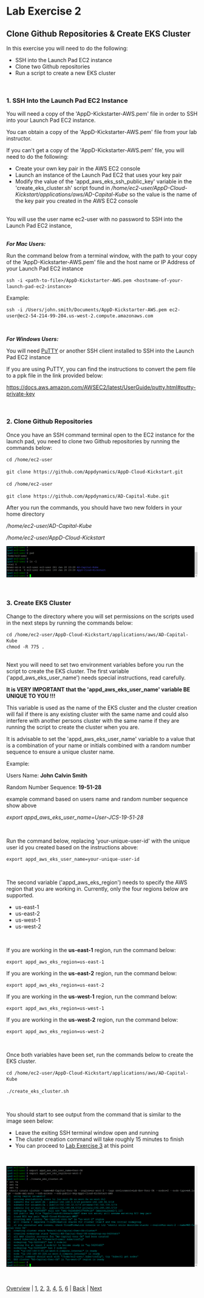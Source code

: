 # Lab Exercise 2
## Clone Github Repositories & Create EKS Cluster

In this exercise you will need to do the following:

- SSH into the Launch Pad EC2 instance
- Clone two Github repositories
- Run a script to create a new EKS cluster

<br>

### **1.** SSH Into the Launch Pad EC2 Instance
You will need a copy of the 'AppD-Kickstarter-AWS.pem' file in order to SSH into your Launch Pad EC2 instance.  

You can obtain a copy of the 'AppD-Kickstarter-AWS.pem' file from your lab instructor.

If you can't get a copy of the 'AppD-Kickstarter-AWS.pem' file, you will need to do the following:

- Create your own key pair in the AWS EC2 console
- Launch an instance of the Launch Pad EC2 that uses your key pair
- Modify the value of the 'appd_aws_eks_ssh_public_key' variable in the 'create_eks_cluster.sh' script found in */home/ec2-user/AppD-Cloud-Kickstart/applications/aws/AD-Capital-Kube* so the value is the name of the key pair you created in the AWS EC2 console

<br>
You will use the user name ec2-user with no password to SSH into the Launch Pad EC2 instance,
<br><br>


***For Mac Users:***

Run the command below from a terminal window, with the path to your copy of the 'AppD-Kickstarter-AWS.pem' file and the host name or IP Address of your Launch Pad EC2 instance
```
ssh -i <path-to-file>/AppD-Kickstarter-AWS.pem <hostname-of-your-launch-pad-ec2-instance>
```

Example: 
```
ssh -i /Users/john.smith/Documents/AppD-Kickstarter-AWS.pem ec2-user@ec2-54-214-99-204.us-west-2.compute.amazonaws.com
```

<br>

***For Windows Users:***

You will need [PuTTY](https://www.putty.org/) or another SSH client installed to SSH into the Launch Pad EC2 instance
<br>

If you are using PuTTY, you can find the instructions to convert the pem file to a ppk file in the link provided below:

https://docs.aws.amazon.com/AWSEC2/latest/UserGuide/putty.html#putty-private-key



<br>

### **2.** Clone Github Repositories

Once you have an SSH command terminal open to the EC2 instance for the launch pad, you need to clone two Github repositories by running the commands below:

```
cd /home/ec2-user

git clone https://github.com/Appdynamics/AppD-Cloud-Kickstart.git

cd /home/ec2-user

git clone https://github.com/Appdynamics/AD-Capital-Kube.git
```

After you run the commands, you should have two new folders in your home directory

*/home/ec2-user/AD-Capital-Kube*

*/home/ec2-user/AppD-Cloud-Kickstart*

![Git Repos Pulled](./images/2.png)

<br>

### **3.** Create EKS Cluster

Change to the directory where you will set permissions on the scripts used in the next steps by running the commands below:

```
cd /home/ec2-user/AppD-Cloud-Kickstart/applications/aws/AD-Capital-Kube
chmod -R 775 .
```
<br>
Next you will need to set two environment variables before you run the script to create the EKS cluster. The first variable ('appd_aws_eks_user_name') needs special instructions, read carefully.

**It is VERY IMPORTANT that the 'appd_aws_eks_user_name' variable BE UNIQUE TO YOU !!!**  

This variable is used as the name of the EKS cluster and the cluster creation will fail if there is any existing cluster with the same name and could also interfere with another persons cluster with the same name if they are running the script to create the cluster when you are.

It is advisable to set the 'appd_aws_eks_user_name' variable to a value that is a combination of your name or initials combined with a random number sequence to ensure a unique cluster name.

Example: 
<br>

Users Name: **John Calvin Smith**

Random Number Sequence: **19-51-28**

example command based on users name and random number sequence show above

*export appd_aws_eks_user_name=User-JCS-19-51-28*

<br>

Run the command below, replacing 'your-unique-user-id' with the unique user id you created based on the instructions above: 
```
export appd_aws_eks_user_name=your-unique-user-id
```
<br>

The second variable ('appd_aws_eks_region') needs to specify the AWS region that you are working in.  Currently, only the four regions below are supported.

- us-east-1
- us-east-2
- us-west-1
- us-west-2

<br>

If you are working in the **us-east-1** region, run the command below:
```
export appd_aws_eks_region=us-east-1
```

If you are working in the **us-east-2** region, run the command below:
```
export appd_aws_eks_region=us-east-2
```

If you are working in the **us-west-1** region, run the command below:
```
export appd_aws_eks_region=us-west-1
```

If you are working in the **us-west-2** region, run the command below:
```
export appd_aws_eks_region=us-west-2
```


<br>

Once both variables have been set, run the commands below to create the EKS cluster. 

```
cd /home/ec2-user/AppD-Cloud-Kickstart/applications/aws/AD-Capital-Kube

./create_eks_cluster.sh
```

<br>

You should start to see output from the command that is similar to the image seen below: 

- Leave the exiting SSH terminal window open and running
- The cluster creation command will take roughly 15 minutes to finish 
- You can proceed to [Lab Exercise 3](lab-exercise-03.md) at this point

<br>



![EKS Cluster Created](./images/3.png)


<br>

[Overview](aws-eks-monitoring.md) | [1](lab-exercise-01.md), [2](lab-exercise-02.md), [3](lab-exercise-03.md), [4](lab-exercise-04.md), [5](lab-exercise-05.md), [6](lab-exercise-06.md) | [Back](lab-exercise-01.md) | [Next](lab-exercise-03.md)